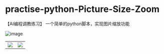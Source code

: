# practise-python-Picture-Size-Zoom
【AI编程调教练习】
一个简单的python脚本，实现图片缩放功能

![image](https://user-images.githubusercontent.com/85326066/229131631-414d86cf-c3dd-44a6-9462-eda1882e2184.png)

<table><tr>
<td><img src=https://user-images.githubusercontent.com/85326066/229131631-414d86cf-c3dd-44a6-9462-eda1882e2184.png border=0></td>
<td><img src=https://user-images.githubusercontent.com/85326066/229131631-414d86cf-c3dd-44a6-9462-eda1882e2184.png border=0></td>
</tr></table>
